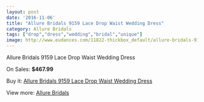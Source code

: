 ```yaml
---
layout: post
date: '2016-11-06'
title: "Allure Bridals 9159 Lace Drop Waist Wedding Dress"
category: Allure Bridals
tags: ["drop","dress","wedding","bridal","unique"]
image: http://www.eudances.com/11822-thickbox_default/allure-bridals-9159-lace-drop-waist-wedding-dress.jpg
---
```

Allure Bridals 9159 Lace Drop Waist Wedding Dress

On Sales: **$467.99**
<a href="https://www.eudances.com/en/allure-bridals/3717-allure-bridals-9159-lace-drop-waist-wedding-dress.html"><amp-img layout="responsive" width="600" height="600" src="//www.eudances.com/11822-thickbox_default/allure-bridals-9159-lace-drop-waist-wedding-dress.jpg" alt="Allure Bridals 9159 Lace Drop Waist Wedding Dress 0" /></a>
<a href="https://www.eudances.com/en/allure-bridals/3717-allure-bridals-9159-lace-drop-waist-wedding-dress.html"><amp-img layout="responsive" width="600" height="600" src="//www.eudances.com/11823-thickbox_default/allure-bridals-9159-lace-drop-waist-wedding-dress.jpg" alt="Allure Bridals 9159 Lace Drop Waist Wedding Dress 1" /></a>
<a href="https://www.eudances.com/en/allure-bridals/3717-allure-bridals-9159-lace-drop-waist-wedding-dress.html"><amp-img layout="responsive" width="600" height="600" src="//www.eudances.com/11824-thickbox_default/allure-bridals-9159-lace-drop-waist-wedding-dress.jpg" alt="Allure Bridals 9159 Lace Drop Waist Wedding Dress 2" /></a>

Buy it: [Allure Bridals 9159 Lace Drop Waist Wedding Dress](https://www.eudances.com/en/allure-bridals/3717-allure-bridals-9159-lace-drop-waist-wedding-dress.html "Allure Bridals 9159 Lace Drop Waist Wedding Dress")

View more: [Allure Bridals](https://www.eudances.com/en/2-allure-bridals "Allure Bridals")